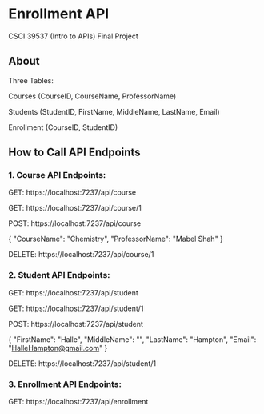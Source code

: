 # Enrollment API
CSCI 39537 (Intro to APIs) Final Project

## About
Three Tables:

Courses (CourseID, CourseName, ProfessorName)

Students (StudentID, FirstName, MiddleName, LastName, Email)

Enrollment (CourseID, StudentID)

## How to Call API Endpoints
### 1. Course API Endpoints:

GET: https://localhost:7237/api/course

GET: https://localhost:7237/api/course/1

POST: https://localhost:7237/api/course


{
    "CourseName": "Chemistry",
    "ProfessorName": "Mabel Shah"
}


DELETE: https://localhost:7237/api/course/1

### 2. Student API Endpoints:

GET: https://localhost:7237/api/student

GET: https://localhost:7237/api/student/1

POST: https://localhost:7237/api/student


{
    "FirstName": "Halle",
    "MiddleName": "",
    "LastName": "Hampton",
    "Email": "HalleHampton@gmail.com"
}


DELETE: https://localhost:7237/api/student/1

### 3. Enrollment API Endpoints:

GET: https://localhost:7237/api/enrollment
